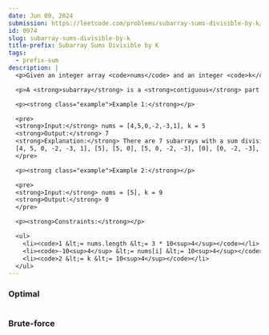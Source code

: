 ```yaml
---
date: Jun 09, 2024
submission: https://leetcode.com/problems/subarray-sums-divisible-by-k/submissions/1283145121
id: 0974
slug: subarray-sums-divisible-by-k
title-prefix: Subarray Sums Divisible by K
tags:
  - prefix-sum
description: |
  <p>Given an integer array <code>nums</code> and an integer <code>k</code>, return <em>the number of non-empty <strong>subarrays</strong> that have a sum divisible by </em><code>k</code>.</p>

  <p>A <strong>subarray</strong> is a <strong>contiguous</strong> part of an array.</p>

  <p><strong class="example">Example 1:</strong></p>

  <pre>
  <strong>Input:</strong> nums = [4,5,0,-2,-3,1], k = 5
  <strong>Output:</strong> 7
  <strong>Explanation:</strong> There are 7 subarrays with a sum divisible by k = 5:
  [4, 5, 0, -2, -3, 1], [5], [5, 0], [5, 0, -2, -3], [0], [0, -2, -3], [-2, -3]
  </pre>

  <p><strong class="example">Example 2:</strong></p>

  <pre>
  <strong>Input:</strong> nums = [5], k = 9
  <strong>Output:</strong> 0
  </pre>

  <p><strong>Constraints:</strong></p>

  <ul>
    <li><code>1 &lt;= nums.length &lt;= 3 * 10<sup>4</sup></code></li>
    <li><code>-10<sup>4</sup> &lt;= nums[i] &lt;= 10<sup>4</sup></code></li>
    <li><code>2 &lt;= k &lt;= 10<sup>4</sup></code></li>
  </ul>
---
```


### Optimal

```ts {include="index.ts"}

```

### Brute-force

```ts {include="bruteforce.ts"}

```
